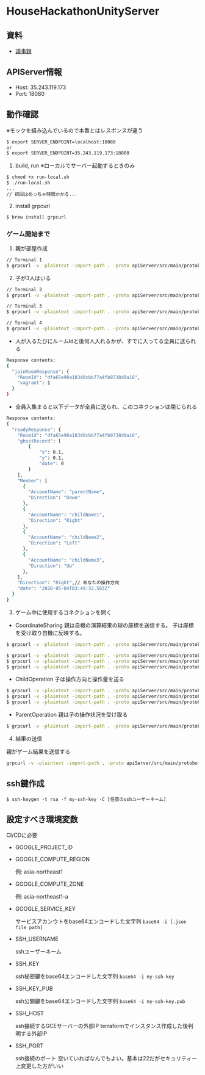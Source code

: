 # HouseHackathonUnityServer

## 資料
- [議事録](https://github.com/CA21engineer/HouseHackathonUnityClient/issues/1)

## APIServer情報
- Host: 35.243.119.173
- Port: 18080

## 動作確認
※モックを組み込んでいるので本番とはレスポンスが違う

```bash
$ export SERVER_ENDPOINT=localhost:18080
or
$ export SERVER_ENDPOINT=35.243.119.173:18080
```

1. build, run
※ローカルでサーバー起動するときのみ

```bash
$ chmod +x run-local.sh
$ ./run-local.sh
...
// 初回はめっちゃ時間かかる...
```

2. install grpcurl
```bash
$ brew install grpcurl
```

### ゲーム開始まで
1. 親が部屋作成
```bash
// Terminal 1
$ grpcurl -v -plaintext -import-path . -proto apiServer/src/main/protobuf/room.proto -d '{"AccountId":"parent","AccountName":"parentName", "roomKey":""}' ${SERVER_ENDPOINT} room.RoomService/CreateRoom
```

2. 子が3人はいる
```bash
// Terminal 2
$ grpcurl -v -plaintext -import-path . -proto apiServer/src/main/protobuf/room.proto -d '{"AccountId":"child1", "AccountName":"childName1","roomKey":""}' ${SERVER_ENDPOINT} room.RoomService/JoinRoom

// Terminal 3
$ grpcurl -v -plaintext -import-path . -proto apiServer/src/main/protobuf/room.proto -d '{"AccountId":"child2","AccountName":"childName2","roomKey":""}' ${SERVER_ENDPOINT} room.RoomService/JoinRoom

// Terminal 4
$ grpcurl -v -plaintext -import-path . -proto apiServer/src/main/protobuf/room.proto -d '{"AccountId":"child3","AccountName":"childName3","roomKey":""}' ${SERVER_ENDPOINT} room.RoomService/JoinRoom
```

- 人が入るたびにルームIdと後何人入れるかが、すでに入ってる全員に送られる
```bash
Response contents:
{
  "joinRoomResponse": {
    "RoomId": "dfa65e98a18340cbb77a4fb9738d9a16",
    "vagrant": 1
  }
}
```

- 全員入集まると以下データが全員に送られ、このコネクションは閉じられる
```bash
Response contents:
{
  "readyResponse": {
    "RoomId": "dfa65e98a18340cbb77a4fb9738d9a16",
    "ghostRecord": [
        {
            "x": 0.1,
            "y": 0.1,
            "date": 0
        }
    ],
    "Member": [
      {
        "AccountName": "parentName",
        "Direction": "Down"
      },
      {
        "AccountName": "childName1",
        "Direction": "Right"
      },
      {
        "AccountName": "childName2",
        "Direction": "Left"
      },
      {
        "AccountName": "childName3",
        "Direction": "Up"
      },
    ],
    "Direction": "Right",// あなたの操作方向
    "date": "2020-05-04T03:49:32.583Z"
  }
}
```

3. ゲーム中に使用するコネクションを開く
- CoordinateSharing
親は自機の演算結果の球の座標を送信する。
子は座標を受け取り自機に反映する。

```bash
$ grpcurl -v -plaintext -import-path . -proto apiServer/src/main/protobuf/room.proto -d '{"x":0,"y":0,"z":0,"date":0}' -H 'roomid: dfa65e98a18340cbb77a4fb9738d9a16' -H 'accountid: parent' ${SERVER_ENDPOINT} room.RoomService/CoordinateSharing

$ grpcurl -v -plaintext -import-path . -proto apiServer/src/main/protobuf/room.proto -H 'roomid: dfa65e98a18340cbb77a4fb9738d9a16' -H 'accountid: child1' ${SERVER_ENDPOINT} room.RoomService/CoordinateSharing
$ grpcurl -v -plaintext -import-path . -proto apiServer/src/main/protobuf/room.proto -H 'roomid: dfa65e98a18340cbb77a4fb9738d9a16' -H 'accountid: child2' ${SERVER_ENDPOINT} room.RoomService/CoordinateSharing
$ grpcurl -v -plaintext -import-path . -proto apiServer/src/main/protobuf/room.proto -H 'roomid: dfa65e98a18340cbb77a4fb9738d9a16' -H 'accountid: child3' ${SERVER_ENDPOINT} room.RoomService/CoordinateSharing
```

- ChildOperation
子は操作方向と操作量を送る

```bash
$ grpcurl -v -plaintext -import-path . -proto apiServer/src/main/protobuf/room.proto -d '{"Direction":"Right","strength":0.12345}' -H 'roomid: dfa65e98a18340cbb77a4fb9738d9a16' -H 'accountid: child1' ${SERVER_ENDPOINT} room.RoomService/ChildOperation
$ grpcurl -v -plaintext -import-path . -proto apiServer/src/main/protobuf/room.proto -d '{"Direction":"Left","strength":0.12345}' -H 'roomid: dfa65e98a18340cbb77a4fb9738d9a16' -H 'accountid: child2' ${SERVER_ENDPOINT} room.RoomService/ChildOperation
$ grpcurl -v -plaintext -import-path . -proto apiServer/src/main/protobuf/room.proto -d '{"Direction":"Up","strength":0.12345}' -H 'roomid: dfa65e98a18340cbb77a4fb9738d9a16' -H 'accountid: child3' ${SERVER_ENDPOINT} room.RoomService/ChildOperation
```
- ParentOperation
親は子の操作状況を受け取る
```bash
$ grpcurl -v -plaintext -import-path . -proto apiServer/src/main/protobuf/room.proto -d '{"RoomId":"dfa65e98a18340cbb77a4fb9738d9a16","AccountId":"parent"}' ${SERVER_ENDPOINT} room.RoomService/ParentOperation
```

4. 結果の送信

親がゲーム結果を送信する

```bash
grpcurl -v -plaintext -import-path . -proto apiServer/src/main/protobuf/room.proto -d '{"RoomId":"dfa65e98a18340cbb77a4fb9738d9a16","AccountId":"parent","ghostRecord":[{"x":0.1,"y":0.1,"z":0.1,"date":0}]}' ${SERVER_ENDPOINT} room.RoomService/SendResult
```

## ssh鍵作成

`$ ssh-keygen -t rsa -f my-ssh-key -C [任意のsshユーザーネーム]`

## 設定すべき環境変数
CI/CDに必要

- GOOGLE_PROJECT_ID
- GOOGLE_COMPUTE_REGION

    例: asia-northeast1

- GOOGLE_COMPUTE_ZONE

    例: asia-northeast1-a

- GOOGLE_SERVICE_KEY

    サービスアカンウトをbase64エンコードした文字列
    `base64 -i [.json file path]`

- SSH_USERNAME

    sshユーザーネーム

- SSH_KEY

    ssh秘密鍵をbase64エンコードした文字列
    `base64 -i my-ssh-key`

- SSH_KEY_PUB

    ssh公開鍵をbase64エンコードした文字列
    `base64 -i my-ssh-key.pub`

- SSH_HOST

    ssh接続するGCEサーバーの外部IP
    terraformでインスタンス作成した後判明する外部IP

- SSH_PORT

    ssh接続のポート
    空いていればなんでもよい。基本は22だがセキュリティー上変更した方がいい
